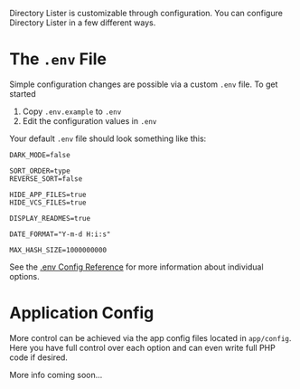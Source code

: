 Directory Lister is customizable through configuration. You can configure Directory Lister in a few different ways.

# The `.env` File

Simple configuration changes are possible via a custom `.env` file. To get started

  1. Copy `.env.example` to `.env`
  2. Edit the configuration values in `.env`

Your default `.env` file should look something like this:

    DARK_MODE=false

    SORT_ORDER=type
    REVERSE_SORT=false

    HIDE_APP_FILES=true
    HIDE_VCS_FILES=true

    DISPLAY_READMES=true

    DATE_FORMAT="Y-m-d H:i:s"

    MAX_HASH_SIZE=1000000000

See the [.env Config Reference]() for more information about individual options.

# Application Config

More control can be achieved via the app config files located in `app/config`. Here you have full control over each option and can even write full PHP code if desired.

More info coming soon...